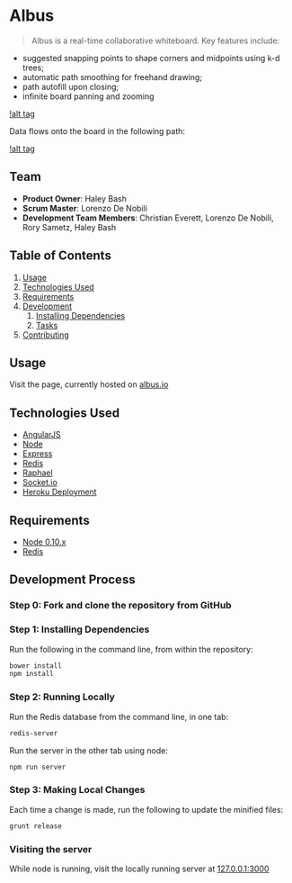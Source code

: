 # Albus

> Albus is a real-time collaborative whiteboard. Key features include:

- suggested snapping points to shape corners and midpoints using k-d trees;
- automatic path smoothing for freehand drawing;
- path autofill upon closing;
- infinite board panning and zooming

[!alt tag](https://raw.githubusercontent.com/QuixoticScientist/whiteboard/master/client/assets/images/albus-screenshot-new.png)

Data flows onto the board in the following path:

[!alt tag](https://raw.githubusercontent.com/QuixoticScientist/whiteboard/master/client/assets/images/frontend-dataflow.png)

## Team

  - __Product Owner__: Haley Bash
  - __Scrum Master__: Lorenzo De Nobili
  - __Development Team Members__: Christian Everett, Lorenzo De Nobili, Rory Sametz, Haley Bash

## Table of Contents

1. [Usage](#Usage)
1. [Technologies Used](#technologies-used)
1. [Requirements](#requirements)
1. [Development](#development)
    1. [Installing Dependencies](#installing-dependencies)
    1. [Tasks](#tasks)
1. [Contributing](#contributing)

## Usage

Visit the page, currently hosted on [albus.io](http://albus.io)

## Technologies Used

- [AngularJS](http://angularjs.org)
- [Node](https://nodejs.org/)
- [Express](http://expressjs.com/)
- [Redis](http://redis.io/)
- [Raphael](http://raphaeljs.com)
- [Socket.io](http://socket.io/)
- [Heroku Deployment](https://www.heroku.com/)

## Requirements

- [Node 0.10.x](https://nodejs.org/en/download/)
- [Redis](http://redis.io/download)

## Development Process

### Step 0: Fork and clone the repository from GitHub

### Step 1: Installing Dependencies

Run the following in the command line, from within the repository:

```sh
bower install
npm install
```

### Step 2: Running Locally

Run the Redis database from the command line, in one tab:
```sh
redis-server
```

Run the server in the other tab using node:

```sh
npm run server
```

### Step 3: Making Local Changes

Each time a change is made, run the following to update the minified files:

```sh
grunt release
```

### Visiting the server

While node is running, visit the locally running server at [127.0.0.1:3000](127.0.0.1:3000)
